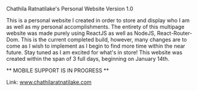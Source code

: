 Chathila Ratnatilake's Personal Website Version 1.0


This is a personal website I created in order to store and display who I am as well as my personal accomplishments. The entirety of this multipage website was made purely using ReactJS as well as NodeJS, React-Router-Dom. This is the current completed build, however, many changes are to come as I wish to implement as I begin to find more time within the near future. Stay tuned as I am excited for what's in store! This website was created within the span of 3 full days, beginning on January 14th.

** MOBILE SUPPORT IS IN PROGRESS **

Link: www.chathilaratnatilake.com
